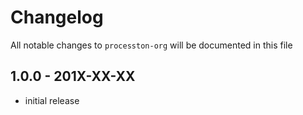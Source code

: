 # Changelog

All notable changes to `processton-org` will be documented in this file

## 1.0.0 - 201X-XX-XX

- initial release
